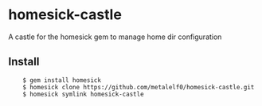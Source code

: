 homesick-castle
===============

A castle for the homesick gem to manage home dir configuration

Install
-------

        $ gem install homesick
        $ homesick clone https://github.com/metalelf0/homesick-castle.git
        $ homesick symlink homesick-castle

